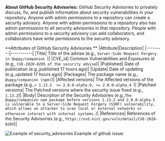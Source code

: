 **About GitHub Security Advisories:**
GitHub Security Advisories to privately discuss, fix, and publish information about security vulnerabilities in your repository.
Anyone with admin permissions to a repository can create a security advisory.
Anyone with admin permissions to a repository also has admin permissions to all security advisories in that repository. People with admin permissions to a security advisory can add collaborators, and collaborators have write permissions to the security advisory.

**Attributes of GitHub Security Advisories **
|Attribute|Description|
|---------|-----------|
|Title| Title of the advise (e.g., `Server-Side Request Forgery in @uppy/companion `)|
|CVE_id| Common Vulnerabilities and Exposures id (e.g., `CVE-2020-8205 of the security advise`)|
|Published| Date of publication (e.g.,published 17 hours ago)|
|Update| Date of updating (e.g.,updated 17 hours ago)|
|Packages| The package name (e.g., `@uppy/companion (npm)`)|
|Affected versions| The Affected versions of the package (e.g.,`< 1.13.2  >= 2.0.0-alpha.0, <= 2.0.0-alpha.4 `)|
|Patched versions| The Patched versions where the security issue fixed (e.g., `1.13.2`)|
|Body| Descrption of the Security Advisories (e.g.,`The @uppy/companion npm package before versions 1.13.2 and 2.0.0-alpha.5 is vulnerable to a Server-Side Request Forgery (SSRF) vulnerability, which allows an attacker to scan local or external networks or otherwise interact with internal systems.`)|
|References| References of the Security Advisories (e.g., `https://nvd.nist.gov/vuln/detail/CVE-2020-8205`)|





![Example of security_advisories](https://github.com/NAIST-SE/npmDependencyEcosystemDatasets/blob/master/security_advisories/github_advisory.PNG "Example of security_advisories")
Example of github issue:

